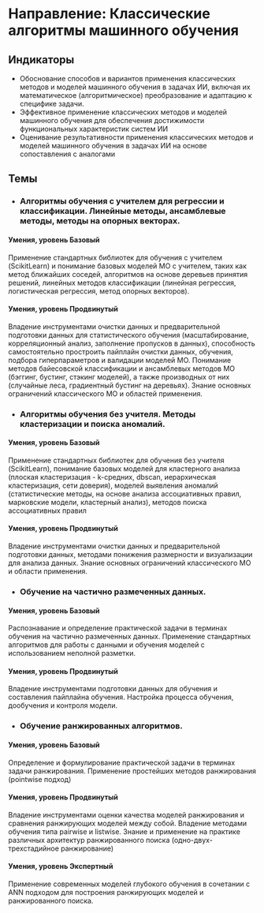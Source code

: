 # Направление: Классические алгоритмы машинного обучения
## Индикаторы
* Обоснование способов и вариантов применения классических методов и моделей машинного обучения в задачах ИИ, включая их математическое (алгоритмическое) преобразование и адаптацию к специфике задачи.
* Эффективное применение классических методов и моделей машинного обучения для обеспечения достижимости функциональных характеристик систем ИИ
* Оценивание результативности применения классических методов и моделей машинного обучения в задачах ИИ на основе сопоставления с аналогами
## Темы
* ### Алгоритмы обучения с учителем для регрессии и классификации. Линейные методы, ансамблевые методы, методы на опорных векторах.
#### Умения, уровень Базовый
Применение стандартных библиотек для обучения с учителем (ScikitLearn) и понимание базовых моделей МО с учителем, таких как метод ближайших соседей, алгоритмов на основе деревьев принятия решений, линейных методов классификации (линейная регрессия, логистическая регрессия, метод опорных векторов).
#### Умения, уровень Продвинутый
Владение инструментами очистки данных и предварительной подготовки данных для статистического обучения (масштабирование, корреляционный анализ, заполнение пропусков в данных), способность самостоятельно простроить пайплайн очистки данных, обучения, подбора гиперпараметров и валидации моделей МО. Понимание методов байесовской классификации и ансамблевых методов МО (бэггинг, бустинг, стэкинг моделей), а также производных от них (случайные леса, градиентный бустинг на деревьях). Знание основных ограничений классического МО и областей применения.
* ### Алгоритмы обучения без учителя. Методы кластеризации и поиска аномалий.
#### Умения, уровень Базовый
Применение стандартных библиотек для обучения без учителя (ScikitLearn), понимание базовых моделей для кластерного анализа (плоская кластеризация - k-средних, dbscan, иерархическая кластеризация, сети доверия), моделей выявления аномалий (статистические методы, на основе анализа ассоциативных правил, марковские модели, кластерный анализ), методов поиска ассоциативных правил
#### Умения, уровень Продвинутый
Владение инструментами очистки данных и предварительной подготовки данных, методами понижения размерности и визуализации для анализа данных. Знание основных ограничений классического МО и области применения.
* ### Обучение на частично размеченных данных.
#### Умения, уровень Базовый
Распознавание и определение практической задачи в терминах обучения на частично размеченных данных. Применение стандартных алгоритмов для работы с данными и обучения моделей с использованием неполной разметки.
#### Умения, уровень Продвинутый
Владение инструментами подготовки данных для обучения и составления пайплайна обучения. Настройка процесса обучения, дообучения и контроля модели.
* ### Обучение ранжированных алгоритмов.
#### Умения, уровень Базовый
Определение и формулирование практической задачи в терминах задачи ранжирования. Применение простейших методов ранжирования (pointwise подход)
#### Умения, уровень Продвинутый
Владение инструментами оценки качества моделей ранжирования и сравнения ранжирующих моделей между собой. Владение методами обучения типа pairwise и listwise. Знание и применение на практике различных архитектур ранжированного поиска (одно-двух-трехстадийное ранжирование)
#### Умения, уровень Экспертный
Применение современных моделей глубокого обучения в сочетании с ANN подходом для построения ранжирующих моделей и ранжированного поиска.
